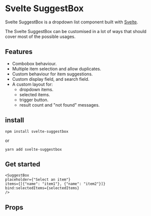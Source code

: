 # Svelte SuggestBox

Svelte SuggestBox is a dropdown list component built with [Svelte](https://svelte.dev).

The Svelte SuggestBox can be customised in a lot of ways that should cover most of the possible usages.

## Features

* Combobox behaviour.
* Multiple item selection and allow duplicates.
* Custom behaviour for item suggestions.
* Custom display field, and search field.
* A custom layout for:
    * dropdown items.
    * selected items.
    * trigger button.
    * result count and "not found" messages.

## install
```
npm install svelte-suggestbox
```
or
```
yarn add svelte-suggestbox
```

## Get started

```sveltehtml
<SuggestBox
placeholder={"Select an item"}
items={[{"name": "item1"}, {"name": "item2"}]}
bind:selectedItems={selectedItems}
/>
```


## Props




